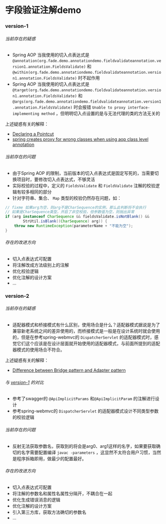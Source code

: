 # 字段验证注解demo

### version-1

###### 当前存在的疑惑

* Spring AOP 当我使用的切入点表达式是 `@annotation(org.fade.demo.annotationdemo.fieldvalidateannotation.version1.annotation.FieldsValidate)` 和 `@within(org.fade.demo.annotationdemo.fieldvalidateannotation.version1.annotation.FieldsValidate)` 时不起作用
* Spring AOP 当我使用的切入点表达式是 `@target(org.fade.demo.annotationdemo.fieldvalidateannotation.version1.annotation.FieldsValidate)` 和 `@args(org.fade.demo.annotationdemo.fieldvalidateannotation.version1.annotation.FieldsValidate)` 时会报错 `Unable to proxy interface-implementing method` ，但明明切入点设置的是与无法代理的类的方法无关的

上述疑惑有关的解释：

* [Declaring a Pointcut](https://docs.spring.io/spring-framework/docs/current/reference/html/core.html#aop-pointcuts)
* [spring creates proxy for wrong classes when using aop class level annotation](https://stackoverflow.com/questions/52992365/spring-creates-proxy-for-wrong-classes-when-using-aop-class-level-annotation/53452483#53452483)

###### 当前存在的问题

* 由于Spring AOP 的限制，当前版本的切入点表达式是固定写死的，当需要切换项目时，要修改切入点表达式，不够灵活
* 实际校验的过程中，定义的 `FieldsValidate` 和 `FieldValidate` 注解的校验逻辑有较多相同的部分
* 针对字符串、集合、 `Map` 类型的校验仍然存在问题，如：

```java
// fixme 如果arg为空，则arg不是CharSequence的实例，那么此判断将不会执行
// 如果是CharSequence类型，开启了非空校验，但参数值为空，则抛出异常
if (arg instanceof CharSequence && fieldsValidate.isNotBlank() && 
        StrUtil.isBlank((CharSequence) arg)) {
    throw new RuntimeException(parameterName + "不能为空");
}
```

###### 存在的改进方向

* 切入点表达式可配置
* 将注解改成方法级别上的注解
* 优化校验逻辑
* 优化注解的设计方案
* ...

### version-2

###### 当前存在的疑惑

* 适配器模式和桥接模式有什么区别，使用场合是什么？适配器模式据说是为了兼容新老系统之间的差异使用的，而桥接模式是一般是在设计系统时就会使用的，但是在参考spring-webmvc的 `DispatcherServlet` 的适配器模式时，感觉它们这个应该是在设计层面就开始使用的适配器模式，与前面所提到的适配器模式的使用场合不符合。

上述疑惑有关的解释：

* [Difference between Bridge pattern and Adapter pattern](https://stackoverflow.com/questions/1425171/difference-between-bridge-pattern-and-adapter-pattern)

###### 与 [version-1](version-1) 的对比

* 参考了swagger的 `@ApiImplicitParams` 和`@ApiImplicitParam` 的注解进行设计
* 参考spring-webmvc的 `DispatcherServlet` 的适配器模式设计不同类型参数的校验逻辑

###### 当前存在的问题

* 反射无法获取参数名，获取到的将会是arg0、arg1这样的名字，如果要获取确切的名字需要配置编译 `javac -parameters` ，这显然不太符合用户习惯，当然是程序拆箱即用，做最少的配置最好。

###### 存在的改进方向

* 切入点表达式可配置
* 将注解的参数名和属性名属性分隔开，不耦合在一起
* 优化生成错误消息的逻辑
* 优化注解的设计方案
* 引入第三方库，获取方法确切的参数名
* ...